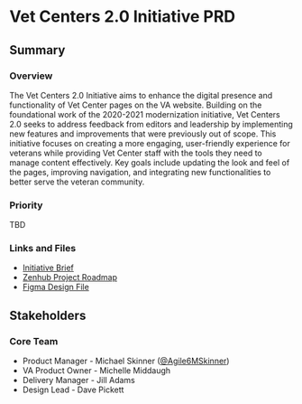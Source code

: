 # Vet Centers 2.0 Initiative PRD
## Summary
### Overview
The Vet Centers 2.0 Initiative aims to enhance the digital presence and functionality of Vet Center pages on the VA website. Building on the foundational work of the 2020-2021 modernization initiative, Vet Centers 2.0 seeks to address feedback from editors and leadership by implementing new features and improvements that were previously out of scope. This initiative focuses on creating a more engaging, user-friendly experience for veterans while providing Vet Center staff with the tools they need to manage content effectively. Key goals include updating the look and feel of the pages, improving navigation, and integrating new functionalities to better serve the veteran community.
### Priority
TBD
### Links and Files
- [Initiative Brief](initiative-brief.md)
- [Zenhub Project Roadmap](https://app.zenhub.com/workspaces/sitewide-facilities-639f5253e4b702a32376339e/roadmap?project=z2lkoi8vcmfwdg9yl1byb2ply3qvnzyxmjg)
- [Figma Design File](https://www.figma.com/design/EVd3q06ukAbVS61Q8MwRAT/Vet-Centers?node-id=1-900&t=WwD10sfXM6k6aZ32-1)
## Stakeholders
### Core Team
- Product Manager - Michael Skinner ([@Agile6MSkinner](https://github.com/Agile6MSkinner))
- VA Product Owner - Michelle Middaugh
- Delivery Manager - Jill Adams
- Design Lead - Dave Pickett
